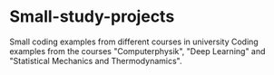 # Small-study-projects
Small coding examples from different courses in university  Coding examples from the courses "Computerphysik", "Deep Learning" and "Statistical Mechanics and Thermodynamics".
